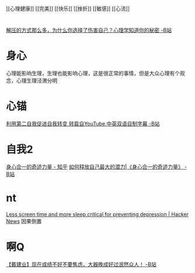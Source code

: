 [[心理健康]]
[[完美]]
[[快乐]]
[[挫折]]
[[敏感]]
[[心流]]
# 
[解压的方式那么多，为什么你选择了伤害自己？心理学知道你的秘密 -B站](https://www.bilibili.com/video/BV1kV411b7GM/)

# 身心
心理能影响生理，生理也能影响心理，这是很正常的事情，但是大众心理有个观念，心理生理泾渭分明


# 心锚
[利用第二自我促进自我转变 转载自YouTube 中英双语自制字幕 -B站](https://www.bilibili.com/video/BV12E411K7ZK/?spm_id_from=333.788.recommend_more_video.1)
# 自我2
[身心合一的奇迹力量 - 知乎](https://zhuanlan.zhihu.com/p/28820210)
[如何释放自己最大的潜力|《身心合一的奇迹力量》 -B站](https://www.bilibili.com/video/BV1Tb411u7yL?from=search&seid=15247696927932492397)

# nt
[Less screen time and more sleep critical for preventing depression | Hacker News](https://news.ycombinator.com/item?id=25081952)
	因果倒置

# 啊Q
[【戴建业】现在成绩不好不要焦虑，大器晚成好过泯然众人！ -B站](https://www.bilibili.com/video/BV1zU4y1G7dS)